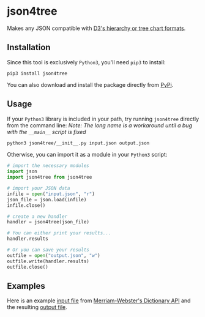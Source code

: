 # json4tree
Makes any JSON compatible with [D3's hierarchy or tree chart formats](https://d3js.org).

## Installation
Since this tool is exclusively `Python3`, you'll need `pip3` to install:
```
pip3 install json4tree
```
You can also download and install the package directly from [PyPi](https://pypi.org/project/json4tree/0.1.5/).
## Usage
If your `Python3` library is included in your path, try running `json4tree` directly from the command line:
_Note: The long name is a workaround until a bug with the `__main__` script is fixed_
```bash
python3 json4tree/__init__.py input.json output.json
```
Otherwise, you can import it as a module in your `Python3` script:
```python
# import the necessary modules
import json
import json4tree from json4tree

# import your JSON data
infile = open("input.json", "r")
json_file = json.load(infile)
infile.close()

# create a new handler
handler = json4tree(json_file)

# You can either print your results...
handler.results

# Or you can save your results
outfile = open("output.json", "w")
outfile.write(handler.results)
outfile.close()
```
## Examples
Here is an example [input file](https://github.com/robertjamison/json4tree/sample/input.json) from [Merriam-Webster's Dictionary API](https://www.dictionaryapi.com/products/json) and the resulting [output file](https://github.com/robertjamison/json4tree/sample/output.json).
